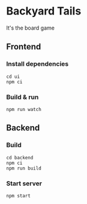 # Backyard Tails
It's the board game

## Frontend

### Install dependencies
```
cd ui
npm ci
```

### Build & run
```
npm run watch
```

## Backend

### Build
```
cd backend
npm ci
npm run build
```

### Start server
```
npm start
```